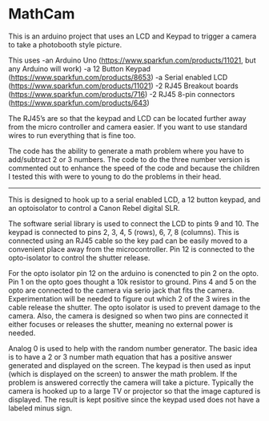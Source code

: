 # MathCam
This is an arduino project that uses an LCD and Keypad to trigger a camera to take a photobooth style picture.


This uses
-an Arduino Uno (https://www.sparkfun.com/products/11021, but any Arduino will work)
-a 12 Button Keypad (https://www.sparkfun.com/products/8653)
-a Serial enabled LCD (https://www.sparkfun.com/products/11021)
-2 RJ45 Breakout boards (https://www.sparkfun.com/products/716)
-2 RJ45 8-pin connectors (https://www.sparkfun.com/products/643)

The RJ45’s are so that the keypad and LCD can be located further away from the micro controller and camera easier. If you want to use standard wires to run everything that is fine too. 

The code has the ability to generate a math problem where you have to add/subtract 2 or 3 numbers. The code to do the three number version is commented out to enhance the speed of the code and because the children I tested this with were to young to do the problems in their head.

- - - - - 

  This is designed to hook up to a serial enabled LCD,
  a 12 button keypad, and an optoisolator to control
  a Canon Rebel digital SLR.

  The software serial library is used to connect the LCD
  to pints 9 and 10. The keypad is connected to pins
  2, 3, 4, 5 (rows), 6, 7, 8 (columns). This is connected
  using an RJ45 cable so the key pad can be easily moved
  to a convenient place away from the microcontroller.
  Pin 12 is connected to the opto-isolator to control the
  shutter release.

  For the opto isolator pin 12 on the arduino is conencted
  to pin 2 on the opto. Pin 1 on the opto goes thought a
  10k resistor to ground. Pins 4 and 5 on the opto are
  connected to the camera via serio jack that fits the
  camera. Experimentation will be needed to figure out
  which 2 of the 3 wires in the cable release the
  shutter. The opto isolator is used to prevent damage
  to the camera. Also, the camera is designed so when
  two pins are connected it either focuses or releases
  the shutter, meaning no external power is needed.

  Analog 0 is used to help with the random number
  generator. The basic idea is to have a 2 or 3
  number math equation that has a positive answer
  generated and displayed on the screen. The keypad
  is then used as input (which is displayed on the
  screen) to answer the math problem. If the problem
  is answered correctly the camera will take a picture.
  Typically the camera is hooked up to a large TV or
  projector so that the image captured is displayed.
  The result is kept positive since the keypad used
  does not have a labeled minus sign.

